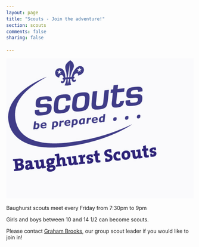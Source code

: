 ```yaml
---
layout: page
title: "Scouts - Join the adventure!"
section: scouts
comments: false
sharing: false

---
```


<section class="row-fluid"><section class="span6">

![Join the adventure!](/images/scouts/baughurst-logo.jpg)

</section><article class="span6">

Baughurst scouts meet every Friday from 7:30pm to 9pm

Girls and boys between 10 and 14 1/2 can become scouts.  

Please contact [Graham Brooks](mailto:graham.brooks7@btinternet.com), our group scout leader if you would like to join in!
</article></section>
